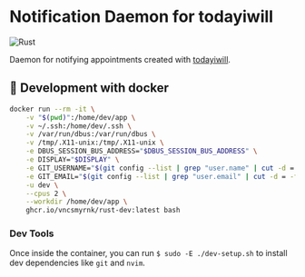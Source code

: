 # Notification Daemon for todayiwill

![Rust](https://img.shields.io/badge/rust-1.79+-green?logo=rust)

Daemon for notifying appointments created with [todayiwill](https://github.com/vncsmyrnk/todayiwill).

## 🔧 Development with docker

```bash
docker run --rm -it \
    -v "$(pwd)":/home/dev/app \
    -v ~/.ssh:/home/dev/.ssh \
    -v /var/run/dbus:/var/run/dbus \
    -v /tmp/.X11-unix:/tmp/.X11-unix \
    -e DBUS_SESSION_BUS_ADDRESS="$DBUS_SESSION_BUS_ADDRESS" \
    -e DISPLAY="$DISPLAY" \
    -e GIT_USERNAME="$(git config --list | grep "user.name" | cut -d = -f2)" \
    -e GIT_EMAIL="$(git config --list | grep "user.email" | cut -d = -f2)" \
    -u dev \
    --cpus 2 \
    --workdir /home/dev/app \
    ghcr.io/vncsmyrnk/rust-dev:latest bash
```

### Dev Tools

Once inside the container, you can run `$ sudo -E ./dev-setup.sh` to install dev dependencies like `git` and `nvim`.
